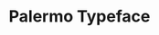 ---
title: Palermo Typeface
ongoing: false
years: 2019
link: https://joescanlan.biz/store/palermo/
gallery:
  - src: palermo_webAa.rgb.png
    title: Palermo type specimen, ‘A’
description: A with [Joe Scanlan](https://joescanlan.biz/) based on the forms of a Blinky Palermo piece. Edition of 26.
---